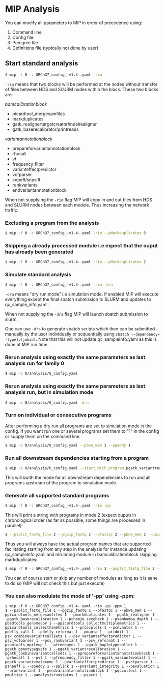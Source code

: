 # MIP Analysis

You can modify all parameters to MIP in order of precedence using:

1. Command line
2. Config file
3. Pedigree file
4. Definitions file (typically not done by user)

## Start standard analysis
```Bash
$ mip -f 0 -c GRCh37_config_-v1.4-.yaml -rio
```

``-rio`` means that two blocks will be performed at the nodes without transfer of files between HDS and SLURM nodes within the block. These two blocks are:

*bamcalibrationblock*

- picardtool_mergesamfiles
- markduplicates
- gatk_realignertargetcreator/indelrealigner
- gatk_baserecalibrator/printreads


*variantannotationblock*

- prepareforvariantannotationblock
- rhocall
- vt
- frequency_filter
- varianteffectpredictor
- vcfparser
- snpeff/snpsift
- rankvariants
- endvariantannotationblock

When not supplying the ``-rio`` flag MIP will copy in and out files from HDS and SLURM nodes between each module. Thus increasing the network traffic.

### Excluding a program from the analysis

```Bash
$ mip -f 0 -c GRCh37_config_-v1.4-.yaml -rio --pMarkduplicates 0
```

### Skipping a already processed module i.e expect that the ouput has already been generated

```Bash
$ mip -f 0 -c GRCh37_config_-v1.4-.yaml -rio --pMarkduplicates 2
```

### Simulate standard analysis

```Bash
$ mip -f 0 -c GRCh37_config_-v1.4-.yaml -rio -dra
```

``-dra`` means "dry run mode" i.e simulation mode. If enabled MIP will execute everything except the final sbatch submission to SLURM and updates to qc_sample_info.yaml.

When not supplying the ``-dra`` flag MIP will launch sbatch submission to slurm.

One can use ``-dra`` to generate sbatch scripts which then can be submitted manually by the user individually or sequentially using ``sbatch --dependency=[type]:[jobid]``. Note that this will not update qc_sampleInfo.yaml as this is done at MIP run time.

### Rerun analysis using exactly the same parameters as last analysis run for family 0

```Bash
$ mip -c 0/analysis/0_config.yaml
```

### Rerun analysis using exactly the same parameters as last analysis run, but in simulation mode

```Bash
$ mip -c 0/analysis/0_config.yaml -dra
```

### Turn on individual or consecutive programs 
After performing a dry run all programs are set to simulation mode in the config. If you want run one or several programs set them to "1" in the config or supply them on the command line.
```Bash
$ mip -c 0/analysis/0_config.yaml --pbwa_mem 1 --ppeddy 1
```

### Run all downstream dependencies starting from a program
```Bash
$ mip -c 0/analysis/0_config.yaml --start_with_program pgatk_variantrecalibration
```
This will swith the mode for all downstream dependencies to run and all programs upstream of the program to simulation mode.

### Generate all supported standard programs

```Bash
$ mip -f 0 -c GRCh37_config_-v1.4-.yaml -rio -pp
```

This will print a string with programs in mode 2 (expect ouput) in chronological order (as far as possible, some things are processed in parallel):

```Bash
$ --psplit_fastq_file 2 --pgzip_fastq 2 --pfastqc 2 --pbwa_mem 2 --ppicardtools_mergesamfiles 2 --pmarkduplicates 2 --pgatk_realigner 2 --pgatk_baserecalibration 2 --pchanjo_sexcheck 2 --psambamba_depth 2 --pbedtools_genomecov 2 --ppicardtools_collectmultiplemetrics 2 --ppicardtools_collecthsmetrics 2 --prcovplots 2 --pcnvnator 2 --pdelly_call 2 --pdelly_reformat 2 --pmanta 2 --ptiddit 2 --psv_combinevariantcallsets 2 --psv_varianteffectpredictor 2 --psv_vcfparser 2 --psv_rankvariant 2 --psv_reformat 2 --psamtools_mpileup 2 --pfreebayes 2 --pgatk_haplotypecaller 2 --pgatk_genotypegvcfs 2 --pgatk_variantrecalibration 2 --pgatk_combinevariantcallsets 2 --pprepareforvariantannotationblock 2 --prhocall 2 --pvt 2 --pfrequency_filter 2 --pgatk_variantevalall 2 --pgatk_variantevalexome 2 --pvarianteffectpredictor 2 --pvcfparser 2 --psnpeff 2 --ppeddy 2 --pplink 2 --pvariant_integrity 2 --pevaluation 2 --prankvariant 2 --pendvariantannotationblock 2 --pqccollect 2 --pmultiqc 2 --panalysisrunstatus 2 --psacct 2
```

Thus you will always have the actual program names that are supported facilitating starting from any step in the analysis for instance updating qc_sampleInfo.yaml and rerunning module in bamcalibrationblock skipping markduplicates:

```Bash
$ mip -f 0 -c GRCh37_config_-v1.4-.yaml -rio 1 --psplit_fastq_file 2 --pgzip_fastq 2 --pfastqc 2 --pbwa_mem 2 --ppicardtools_mergesamfiles 2 --pmarkduplicates 0 --pgatk_realigner 2 --pgatk_baserecalibration 2 --pchanjo_sexcheck 2 --psambamba_depth 2 --pbedtools_genomecov 2 --ppicardtools_collectmultiplemetrics 2 --ppicardtools_collecthsmetrics 2 --prcovplots 2 --pcnvnator 2 --pdelly_call 2 --pdelly_reformat 2 --pmanta 2 --ptiddit 2 --psv_combinevariantcallsets 2 --psv_varianteffectpredictor 2 --psv_vcfparser 2 --psv_rankvariant 2 --psv_reformat 2 --psamtools_mpileup 2 --pfreebayes 2 --pgatk_haplotypecaller 2 --pgatk_genotypegvcfs 2 --pgatk_variantrecalibration 2 --pgatk_combinevariantcallsets 2 --pprepareforvariantannotationblock 2 --prhocall 2 --pvt 2 --pfrequency_filter 2 --pgatk_variantevalall 2 --pgatk_variantevalexome 2 --pvarianteffectpredictor 2 --pvcfparser 2 --psnpeff 2 --ppeddy 2 --pplink 2 --pvariant_integrity 2 --pevaluation 2 --prankvariant 2 --pendvariantannotationblock 2 --pqccollect 2 --pmultiqc 2 --panalysisrunstatus 2 --psacct 2
```

You can of course start or skip any number of modules as long as it is sane to do so (MIP will not check this but just execute)

### You can also modulate the mode of '-pp' using -ppm:
```	  
$ mip -f 0 -c GRCh37_config_-v1.4-.yaml -rio -pp -ppm 1	
$ --psplit_fastq_file 1 --pgzip_fastq 1 --pfastqc 1 --pbwa_mem 1 --ppicardtools_mergesamfiles 1 --pmarkduplicates 1 --pgatk_realigner 1 --pgatk_baserecalibration 1 --pchanjo_sexcheck 1 --psambamba_depth 1 --pbedtools_genomecov 1 --ppicardtools_collectmultiplemetrics 1 --ppicardtools_collecthsmetrics 1 --prcovplots 1 --pcnvnator 1 --pdelly_call 1 --pdelly_reformat 1 --pmanta 1 --ptiddit 1 --psv_combinevariantcallsets 1 --psv_varianteffectpredictor 1 --psv_vcfparser 1 --psv_rankvariant 1 --psv_reformat 1 --psamtools_mpileup 1 --pfreebayes 1 --pgatk_haplotypecaller 1 --pgatk_genotypegvcfs 1 --pgatk_variantrecalibration 1 --pgatk_combinevariantcallsets 1 --pprepareforvariantannotationblock 1 --prhocall 1 --pvt 1 --pfrequency_filter 1 --pgatk_variantevalall 1 --pgatk_variantevalexome 1 --pvarianteffectpredictor 1 --pvcfparser 1 --psnpeff 1 --ppeddy 1 --pplink 1 --pvariant_integrity 1 --pevaluation 1 --prankvariant 1 --pendvariantannotationblock 1 --pqccollect 1 --pmultiqc 1 --panalysisrunstatus 1 --psacct 1
```
